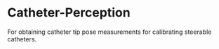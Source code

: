 # Catheter-Perception
For obtaining catheter tip pose measurements for calibrating steerable catheters.
